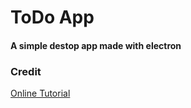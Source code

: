 # ToDo App

#### A simple destop app made with electron


### Credit

[Online Tutorial](https://www.youtube.com/c/OnlineTutorials4Designers)

